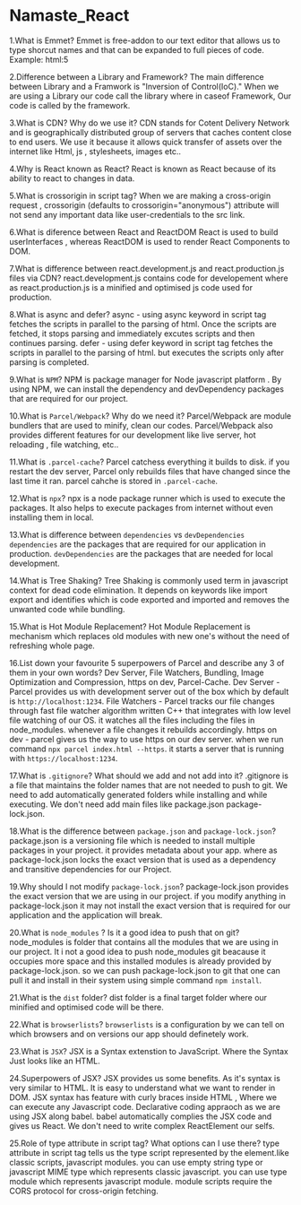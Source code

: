 # Namaste_React
1.What is Emmet?
Emmet is free-addon to our text editor that allows us to type shorcut names and that can be expanded to full pieces of code.
Example: html:5

2.Difference between a Library and Framework?
The main difference between Library and a Framwork is "Inversion of Control(IoC)." 
When we are using a Library our code call the library where in caseof Framework, Our code is called by the framework.

3.What is CDN? Why do we use it?
CDN stands for Cotent Delivery Network and is geographically distributed group of servers that caches content close to end users. We use it because it allows quick transfer of assets over the internet like Html, js , stylesheets, images etc..

4.Why is React known as React?
React is known as React because of its ability to react to changes in data.

5.What is crossorigin in script tag?
When we are making a cross-origin request , crossorigin (defaults to crossorigin="anonymous") attribute will not send any important data like user-credentials to the src link.

6.What is diference between React and ReactDOM
React is used to build userInterfaces , whereas ReactDOM is used to render React Components to DOM.

7.What is difference between react.development.js and react.production.js files via CDN?
react.development.js contains code for developement where as react.production.js is a minified and optimised js code used for production.

8.What is async and defer?
async - using async keyword in script tag fetches the scripts in parallel to the parsing of html. Once the scripts are fetched, it stops parsing and immediately excutes scripts and then continues parsing.
defer - using defer keyword in script tag fetches the scripts in parallel to the parsing of html. but executes the scripts only after parsing is completed.

9.What is `NPM`?
NPM is package manager for Node javascript platform . By using NPM, we can install the dependency and devDependency packages that are required for our project.

10.What is `Parcel/Webpack`? Why do we need it?
Parcel/Webpack are module bundlers that are used to minify, clean our codes. Parcel/Webpack also provides different features for our development like live server, hot reloading , file watching, etc..

11.What is `.parcel-cache`?
Parcel catchess everything it builds to disk. if you restart the dev server, Parcel only rebuilds files that have changed since the last time it ran. parcel cahche is stored in `.parcel-cache`.

12.What is `npx`?
npx is a node package runner which is used to execute the packages. It also helps to execute packages from internet without even installing them in local.

13.What is difference between `dependencies` vs `devDependencies`
`dependencies` are the packages that are required for our application in production. `devDependencies` are the packages that are needed for local development.

14.What is Tree Shaking?
Tree Shaking is commonly used term in javascript context for dead code elimination. It depends on keywords like import export and identifies which is code exported and imported and removes the unwanted code while bundling.

15.What is Hot Module Replacement?
Hot Module Replacement is mechanism which replaces old modules with new one's without the need of refreshing whole page.

16.List down your favourite 5 superpowers of Parcel and describe any 3 of them in your
own words?
Dev Server, File Watchers, Bundling, Image Optimization and Compression, https on dev, Parcel-Cache. 
Dev Server - Parcel provides us with development server out of the box which by default is `http://localhost:1234`.
File Watchers - Parcel tracks our file changes through fast file watcher algorithm written C++ that integrates with low level file watching of our OS. it watches all the files including the files in node_modules. whenever a file changes it rebuilds accordingly.
https on dev - parcel gives us the way to use https on our dev server. when we run command `npx parcel index.html --https`. it starts a server that is running with `https://localhost:1234`.

17.What is `.gitignore`? What should we add and not add into it?
.gitignore is a file that maintains the folder names that are not needed to push to git. 
We need to add automatically generated folders while installing and while executing. We don't need add main files like package.json package-lock.json.

18.What is the difference between `package.json` and `package-lock.json`?
package.json is a versioning file which is needed to install multiple packages in your project. it provides metadata about your app. where as package-lock.json locks the exact version that is used as a dependency and transitive dependencies for our Project.

19.Why should I not modify `package-lock.json`?
package-lock.json provides the exact version that we are using in our project. if you modify anything in package-lock.json it may not install the exact version that is required for our application and the application will break.

20.What is `node_modules` ? Is it a good idea to push that on git?
node_modules is folder that contains all the modules that we are using in our project. It i not a good idea to push node_modules git beacause it occupies more space and this installed modules is already provided by package-lock.json. so we can push package-lock.json to git that one can pull it and install in their system using simple command `npm install`.

21.What is the `dist` folder?
dist folder is a final target folder where our minified and optimised code will be there.

22.What is `browserlists`?
`browserlists` is a configuration by we can tell on which browsers and on versions our app should definetely work.

23.What is `JSX`?
JSX is a Syntax extenstion to JavaScript. Where the Syntax Just looks like an HTML. 

24.Superpowers of JSX?
JSX provides us some benefits. As it's syntax is very similar to HTML. It is easy to understand what we want to render in DOM. JSX syntax has feature with curly braces inside HTML , Where we can execute any Javascript code. Declarative coding appraoch as we are using JSX along babel. babel automatically complies the JSX code and gives us React. We don't need to write complex ReactElement our selfs.

25.Role of type attribute in script tag? What options can I use there?
type attribute in script tag tells us the type script represented by the element.like classic scripts, javascript
modules. you can use empty string type or javascript MIME type which represents classic javascript. you can use type module which represents javascript module. module scripts require the CORS protocol for cross-origin fetching.

